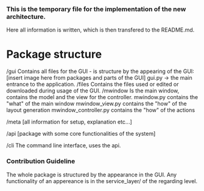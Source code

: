 ### This is the temporary file for the implementation of the new architecture. ###

Here all information is written, which is then transfered to the README.md.

# Package structure #

/gui
Contains all files for the GUI - is structure by the appearing of the GUI:
[insert image here from packages and parts of the GUI]
gui.py -> the main entrance to the application.
   /files
   Contains the files used or edited or downloaded during usage of the GUI.
   /mwindow
   Is the main window, contains the model and the view for the controller.
   mwindow.py contains the "what" of the main window
   mwindow_view.py contains the "how" of the layout generation
   mwindow_controller.py contains the "how" of the actions

/meta
[all information for setup, explanation etc...]

/api
[package with some core functionalities of the system]

/cli
The command line interface, uses the api.

### Contribution Guideline ###

The whole package is structured by the appearance in the GUI. Any functionality of an appereance is in the service_layer/ of the regarding level.